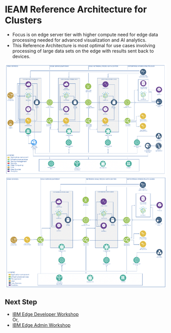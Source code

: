# IEAM  Reference Architecture for Clusters

- Focus is on edge server tier with higher compute need for edge data processing needed for advanced visualization 
  and AI analytics.
- This Reference Architecture is most optimal for use cases involving processing of large data sets on the edge with 
  results sent back to devices.

<img src="images/reference-architecture_3.png" />

<img src="images/reference-architecture_4.png" />

## Next Step

- [IBM Edge Developer Workshop](edge-workshop-developer.md)
  <br> Or,
- [IBM Edge Admin Workshop](edge-workshop-admin.md)